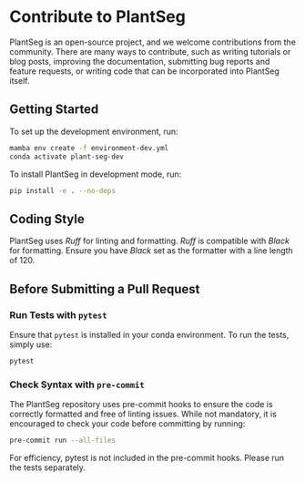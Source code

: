 # Contribute to PlantSeg

PlantSeg is an open-source project, and we welcome contributions from the community. There are many ways to contribute, such as writing tutorials or blog posts, improving the documentation, submitting bug reports and feature requests, or writing code that can be incorporated into PlantSeg itself.

## Getting Started

To set up the development environment, run:

```bash
mamba env create -f environment-dev.yml
conda activate plant-seg-dev
```

To install PlantSeg in development mode, run:

```bash
pip install -e . --no-deps
```

## Coding Style

PlantSeg uses _Ruff_ for linting and formatting. _Ruff_ is compatible with _Black_ for formatting. Ensure you have _Black_ set as the formatter with a line length of 120.

## Before Submitting a Pull Request

### Run Tests with `pytest`

Ensure that `pytest` is installed in your conda environment. To run the tests, simply use:

```bash
pytest
```

### Check Syntax with `pre-commit`

The PlantSeg repository uses pre-commit hooks to ensure the code is correctly formatted and free of linting issues. While not mandatory, it is encouraged to check your code before committing by running:

```bash
pre-commit run --all-files
```

For efficiency, pytest is not included in the pre-commit hooks. Please run the tests separately.

